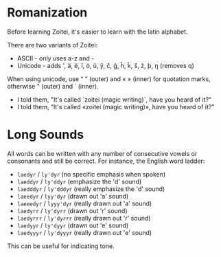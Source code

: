 # Romanization

Before learning Zoitei, it's easier to learn with the latin alphabet.

There are two variants of Zoitei:

 - ASCII - only uses a-z and -
 - Unicode - adds ', ä, ë, ï, ö, ü, ÿ, č, ǧ, ȟ, ǩ, š, ž, þ, ŋ (removes q)

When using unicode, use “ ” (outer) and « » (inner) for quotation marks,
otherwise " (outer) and \` (inner).

 - I told them, "It's called \`zoitei (magic writing)\`, have you heard of it?"
 - I told them, “It's called «zoitei (magic writing)», have you heard of it?”

# Long Sounds

All words can be written with any number of consecutive vowels or consonants and
still be correct.  For instance, the English word ladder:

 - `laedyr` / `ly'dyr` (no specific emphasis when spoken)
 - `laeddyr` / `ly'ddyr` (emphasize the 'd' sound)
 - `laedddyr` / `ly'dddyr` (really emphasize the 'd' sound)
 - `laeedyr` / `lyy'dyr` (drawn out 'a' sound)
 - `laeeedyr` / `lyyy'dyr` (really drawn out 'a' sound)
 - `laedyrr` / `ly'dyrr` (drawn out 'r' sound)
 - `laedyrrr` / `ly'dyrrr` (really drawn out 'r' sound)
 - `laedyyr` / `ly'dyyr` (drawn out 'e' sound)
 - `laedyyyr` / `ly'dyyyr` (really drawn out 'e' sound)

This can be useful for indicating tone.
